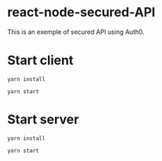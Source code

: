 # react-node-secured-API

This is an exemple of secured API using Auth0.

# Start client

    yarn install
  
    yarn start
  
# Start server
 
    yarn install
  
    yarn start
